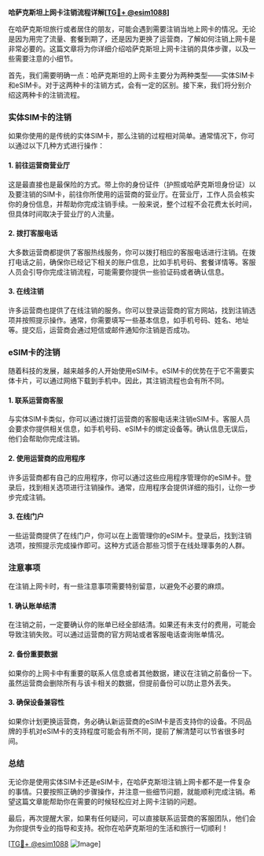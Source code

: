 **哈萨克斯坦上网卡注销流程详解[[TG💪+ @esim1088](https://t.me/s/esim1088)]**

在哈萨克斯坦旅行或者居住的朋友，可能会遇到需要注销当地上网卡的情况。无论是因为用完了流量、套餐到期了，还是因为更换了运营商，了解如何注销上网卡是非常必要的。这篇文章将为你详细介绍哈萨克斯坦上网卡注销的具体步骤，以及一些需要注意的小细节。

首先，我们需要明确一点：哈萨克斯坦的上网卡主要分为两种类型——实体SIM卡和eSIM卡。对于这两种卡的注销方式，会有一定的区别。接下来，我们将分别介绍这两种卡的注销流程。

### 实体SIM卡的注销

如果你使用的是传统的实体SIM卡，那么注销的过程相对简单。通常情况下，你可以通过以下几种方式进行操作：

#### 1. 前往运营商营业厅
这是最直接也是最保险的方式。带上你的身份证件（护照或哈萨克斯坦身份证）以及要注销的SIM卡，前往你所使用的运营商的营业厅。在营业厅，工作人员会核实你的身份信息，并帮助你完成注销手续。一般来说，整个过程不会花费太长时间，但具体时间取决于营业厅的人流量。

#### 2. 拨打客服电话
大多数运营商都提供了客服热线服务，你可以拨打相应的客服电话进行注销。在拨打电话之前，确保你已经记下相关的账户信息，比如手机号码、套餐详情等。客服人员会引导你完成注销流程，可能需要你提供一些验证码或者确认信息。

#### 3. 在线注销
许多运营商也提供了在线注销的服务。你可以登录运营商的官方网站，找到注销选项并按照提示操作。通常，你需要填写一些基本信息，如手机号码、姓名、地址等。提交后，运营商会通过短信或邮件通知你注销是否成功。

### eSIM卡的注销

随着科技的发展，越来越多的人开始使用eSIM卡。eSIM卡的优势在于它不需要实体卡片，可以通过网络下载到手机中。因此，其注销流程也会有所不同。

#### 1. 联系运营商客服
与实体SIM卡类似，你可以通过拨打运营商的客服电话来注销eSIM卡。客服人员会要求你提供相关信息，如手机号码、eSIM卡的绑定设备等。确认信息无误后，他们会帮助你完成注销。

#### 2. 使用运营商的应用程序
许多运营商都有自己的应用程序，你可以通过这些应用程序管理你的eSIM卡。登录后，找到相关选项进行注销操作。通常，应用程序会提供详细的指引，让你一步步完成注销。

#### 3. 在线门户
一些运营商提供了在线门户，你可以在上面管理你的eSIM卡。登录后，找到注销选项，按照提示完成操作即可。这种方式适合那些习惯于在线处理事务的人群。

### 注意事项

在注销上网卡时，有一些注意事项需要特别留意，以避免不必要的麻烦。

#### 1. 确认账单结清
在注销之前，一定要确认你的账单已经全部结清。如果还有未支付的费用，可能会导致注销失败。可以通过运营商的官方网站或者客服电话查询账单情况。

#### 2. 备份重要数据
如果你的上网卡中有重要的联系人信息或者其他数据，建议在注销之前备份一下。虽然运营商会删除所有与该卡相关的数据，但提前备份可以防止意外丢失。

#### 3. 确保设备兼容性
如果你计划更换运营商，务必确认新运营商的eSIM卡是否支持你的设备。不同品牌的手机对eSIM卡的支持程度可能会有所不同，提前了解清楚可以节省很多时间。

### 总结

无论你是使用实体SIM卡还是eSIM卡，在哈萨克斯坦注销上网卡都不是一件复杂的事情。只要按照正确的步骤操作，并注意一些细节问题，就能顺利完成注销。希望这篇文章能帮助你在需要的时候轻松应对上网卡注销的问题。

最后，再次提醒大家，如果有任何疑问，可以直接联系运营商的客服团队，他们会为你提供专业的指导和支持。祝你在哈萨克斯坦的生活和旅行一切顺利！

[[TG💪+ @esim1088](https://t.me/s/esim1088) ![Image](https://i.postimg.cc/4NQfJmqS/Snipaste-2025-05-13-00-14-12.png)]